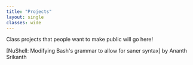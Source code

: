 ```yaml
---
title: "Projects"
layout: single
classes: wide
---
```


Class projects that people want to make public will go here!

[NuShell: Modifying Bash's grammar to allow for saner syntax] by Ananth Srikanth